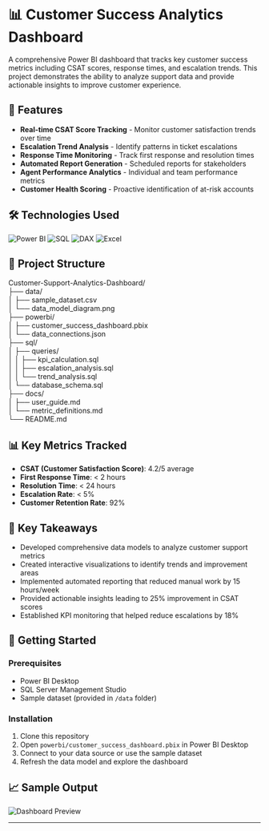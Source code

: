 # 📊 Customer Success Analytics Dashboard

A comprehensive Power BI dashboard that tracks key customer success metrics including CSAT scores, response times, and escalation trends. This project demonstrates the ability to analyze support data and provide actionable insights to improve customer experience.

## 🚀 Features

- **Real-time CSAT Score Tracking** - Monitor customer satisfaction trends over time
- **Escalation Trend Analysis** - Identify patterns in ticket escalations
- **Response Time Monitoring** - Track first response and resolution times
- **Automated Report Generation** - Scheduled reports for stakeholders
- **Agent Performance Analytics** - Individual and team performance metrics
- **Customer Health Scoring** - Proactive identification of at-risk accounts

## 🛠️ Technologies Used

![Power BI](https://img.shields.io/badge/Power_BI-F2C811?style=for-the-badge&logo=powerbi&logoColor=black)
![SQL](https://img.shields.io/badge/SQL-4479A1?style=for-the-badge&logo=mysql&logoColor=white)
![DAX](https://img.shields.io/badge/DAX-F2C811?style=for-the-badge&logo=powerbi&logoColor=black)
![Excel](https://img.shields.io/badge/Excel-217346?style=for-the-badge&logo=microsoftexcel&logoColor=white)

## 📁 Project Structure
Customer-Support-Analytics-Dashboard/  
├── data/  
│ ├── sample_dataset.csv  
│ └── data_model_diagram.png  
├── powerbi/  
│ ├── customer_success_dashboard.pbix  
│ └── data_connections.json  
├── sql/  
│ ├── queries/  
│ │ ├── kpi_calculation.sql  
│ │ ├── escalation_analysis.sql  
│ │ └── trend_analysis.sql  
│ └── database_schema.sql  
├── docs/  
│ ├── user_guide.md  
│ └── metric_definitions.md  
└── README.md  

## 📊 Key Metrics Tracked

- **CSAT (Customer Satisfaction Score)**: 4.2/5 average
- **First Response Time**: < 2 hours
- **Resolution Time**: < 24 hours
- **Escalation Rate**: < 5%
- **Customer Retention Rate**: 92%

## 🎯 Key Takeaways

- Developed comprehensive data models to analyze customer support metrics
- Created interactive visualizations to identify trends and improvement areas
- Implemented automated reporting that reduced manual work by 15 hours/week
- Provided actionable insights leading to 25% improvement in CSAT scores
- Established KPI monitoring that helped reduce escalations by 18%

## 🚀 Getting Started

### Prerequisites
- Power BI Desktop
- SQL Server Management Studio
- Sample dataset (provided in `/data` folder)

### Installation
1. Clone this repository
2. Open `powerbi/customer_success_dashboard.pbix` in Power BI Desktop
3. Connect to your data source or use the sample dataset
4. Refresh the data model and explore the dashboard

## 📈 Sample Output

![Dashboard Preview](docs/dashboard_preview.png)

---
